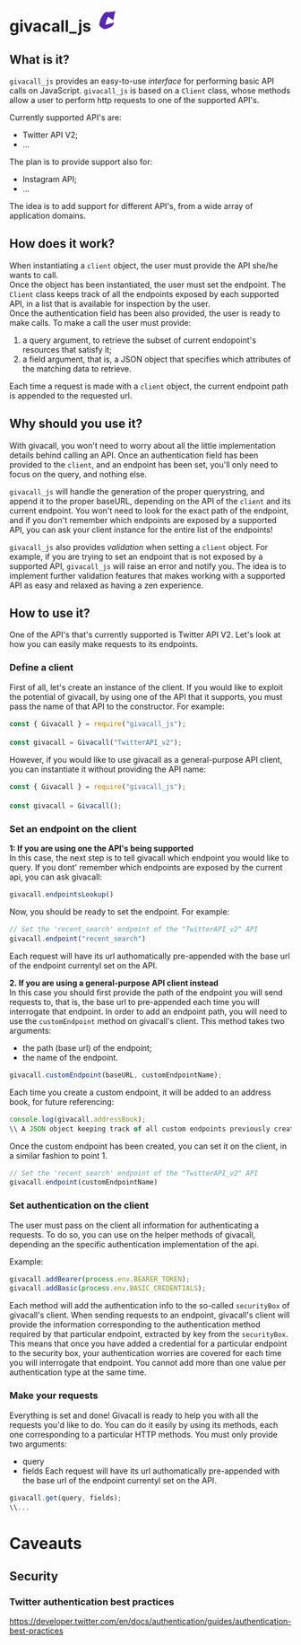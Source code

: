 # givacall_js   ![alt text](https://github.com/mandel94/givacall_js/blob/main/logo_new.jpg)

## What is it?
`givacall_js` provides an easy-to-use *interface* for performing basic API calls on JavaScript.
`givacall_js` is based on a `Client` class, whose methods allow a user to perform http requests to one of the supported API's.

Currently supported API's are:
  * Twitter API V2;
  * ...
  
The plan is to provide support also for:
  * Instagram API;
  * ...
  
The idea is to add support for different API's, from a wide array of application domains.  
  
  
## How does it work?
When instantiating a `client` object, the user must provide the API she/he wants to call.  
Once the object has been instantiated, the user must set the endpoint. The `Client` class keeps track of all the endpoints exposed by each supported API, in a list that is available for inspection by the user.  
Once the authentication field has been also provided, the user is ready to make calls.
To make a call the user must provide:
1. a query argument, to retrieve the subset of current endopoint's resources that satisfy it;
2. a field argument, that is, a JSON object that specifies which attributes of the matching data to retrieve.  

Each time a request is made with a `client` object, the current endpoint path is appended to the requested url.


## Why should you use it?
With givacall, you won't need to worry about all the little implementation details behind calling an API. Once an authentication field has been provided to the `client`, and an endpoint has been set, you'll only need to focus on the query, and nothing else.

`givacall_js` will handle the generation of the proper querystring, and append it to the proper baseURL, depending on the API of the `client` and its current endpoint.
You won't need to look for the exact path of the endpoint, and if you don't remember which endpoints are exposed by a supported API, you can ask your client instance for the entire list of the endpoints!  

`givacall_js` also provides *validation* when setting a `client` object. For example, if you are trying to set an endpoint that is not exposed by a supported API, `givacall_js` will raise an error and notify you. The idea is to implement further validation features that makes working with a supported API as easy and relaxed as having a zen experience.  


## How to use it?
One of the API's that's currently supported is Twitter API V2.
Let's look at how you can easily make requests to its endpoints. 

### Define a client
First of all, let's create an instance of the client.
If you would like to exploit the potential of givacall, by using one of the API that it supports, you must pass the name of that API to the constructor.
For example:
``` js
const { Givacall } = require("givacall_js");

const givacall = Givacall("TwitterAPI_v2");
```

However, if you would like to use givacall as a general-purpose API client, you can instantiate it without providing the API name:

``` js
const { Givacall } = require("givacall_js");

const givacall = Givacall();
```

### Set an endpoint on the client

**1: If you are using one the API's being supported**  
In this case, the next step is to tell givacall which endpoint you would like to query.
If you dont' remember which endpoints are exposed by the current api, you can ask givacall:
``` js
givacall.endpointsLookup()

```
Now, you should be ready to set the endpoint. For example:

```js
// Set the 'recent_search' endpoint of the "TwitterAPI_v2" API
givacall.endpoint("recent_search")
```
Each request will have its url authomatically pre-appended with the base url of the endpoint currentyl set on the API. 

**2. If you are using a general-purpose API client instead**    
In this case you should first provide the path of the endpoint you will send requests to, that is, the base url to pre-appended each time you will interrogate that endpoint.
In order to add an endpoint path, you will need to use the `customEndpoint` method on givacall's client. This method takes two arguments:
- the path (base url) of the endpoint;
- the name of the endpoint.
```js
givacall.customEndpoint(baseURL, customEndpointName);
```
Each time you create a custom endpoint, it will be added to an address book, for future referencing:

```js
console.log(givacall.addressBook);
\\ A JSON object keeping track of all custom endpoints previously created with a givacall client. 
```

Once the custom endpoint has been created, you can set it on the client, in a similar fashion to point 1.
```js
// Set the 'recent_search' endpoint of the "TwitterAPI_v2" API
givacall.endpoint(customEndpointName)
```


### Set authentication on the client  
The user must pass on the client all information for authenticating a requests.
To do so, you can use on the helper methods of givacall, depending an the specific authentication implementation of the api. 

Example:
``` js
givacall.addBearer(process.env.BEARER_TOKEN);
givacall.addBasic(process.env.BASIC_CREDENTIALS);
```
Each method will add the authentication info to the so-called `securityBox` of givacall's client. 
When sending requests to an endpoint, givacall's client will provide the information corresponding to the authentication method required by that particular endpoint, extracted by key from the `securityBox`.   
This means that once you have added a credential for a particular endpoint to the security box, your authentication worries are covered for each time you will interrogate that endpoint. You cannot add more than one value per authentication type at the same time. 

### Make your requests
Everything is set and done! Givacall is ready to help you with all the requests you'd like to do. You can do it easily by using its methods, each one 
corresponding to a particular HTTP methods. 
You must only provide two arguments:
* query
* fields 
Each request will have its url authomatically pre-appended with the base url of the endpoint currentyl set on the API. 


``` js
givacall.get(query, fields);
\\...
```


# Caveauts
## Security 
### Twitter authentication best practices
https://developer.twitter.com/en/docs/authentication/guides/authentication-best-practices
